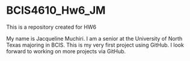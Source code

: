 # BCIS4610_Hw6_JM
This is a repository created for HW6

My name is Jacqueline Muchiri. I am a senior at the University of North Texas majoring in BCIS.
This is my very first project using GitHub. I look forward to working on more projects via GitHub.
